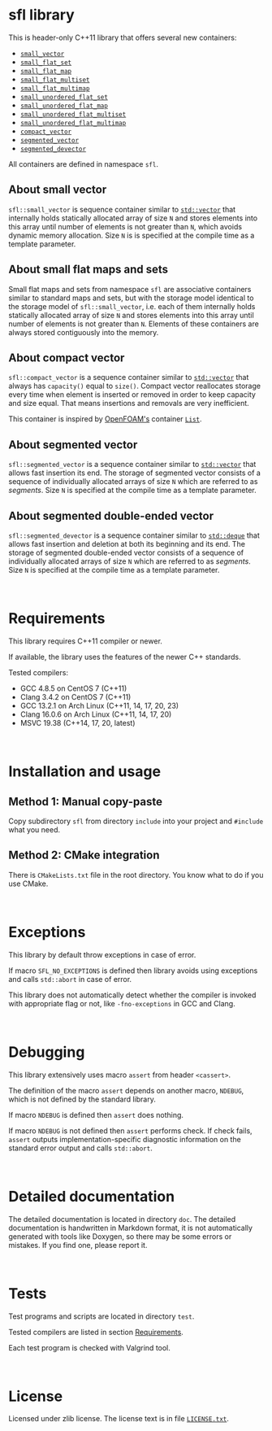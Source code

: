 # sfl library

This is header-only C++11 library that offers several new containers:

  * [`small_vector`](doc/small_vector.md)
  * [`small_flat_set`](doc/small_flat_set.md)
  * [`small_flat_map`](doc/small_flat_map.md)
  * [`small_flat_multiset`](doc/small_flat_multiset.md)
  * [`small_flat_multimap`](doc/small_flat_multimap.md)
  * [`small_unordered_flat_set`](doc/small_unordered_flat_set.md)
  * [`small_unordered_flat_map`](doc/small_unordered_flat_map.md)
  * [`small_unordered_flat_multiset`](doc/small_unordered_flat_multiset.md)
  * [`small_unordered_flat_multimap`](doc/small_unordered_flat_multimap.md)
  * [`compact_vector`](doc/compact_vector.md)
  * [`segmented_vector`](doc/segmented_vector.md)
  * [`segmented_devector`](doc/segmented_devector.md)

All containers are defined in namespace `sfl`.

## About small vector

`sfl::small_vector` is sequence container similar to [`std::vector`](https://en.cppreference.com/w/cpp/container/vector) that internally holds statically allocated array of size `N` and stores elements into this array until number of elements is not greater than `N`, which avoids dynamic memory allocation. Size `N` is is specified at the compile time as a template parameter.

## About small flat maps and sets

Small flat maps and sets from namespace `sfl` are associative containers similar to standard maps and sets, but with the storage model identical to the storage model of `sfl::small_vector`, i.e. each of them internally holds statically allocated array of size `N` and stores elements into this array until number of elements is not greater than `N`. Elements of these containers are always stored contiguously into the memory.

## About compact vector

`sfl::compact_vector` is a sequence container similar to [`std::vector`](https://en.cppreference.com/w/cpp/container/vector) that always has `capacity()` equal to `size()`. Compact vector reallocates storage every time when element is inserted or removed in order to keep capacity and size equal. That means insertions and removals are very inefficient.

This container is inspired by [OpenFOAM's](https://openfoam.org/) container [`List`](https://github.com/OpenFOAM/OpenFOAM-dev/blob/master/src/OpenFOAM/containers/Lists/List/List.H).

## About segmented vector

`sfl::segmented_vector` is a sequence container similar to [`std::vector`](https://en.cppreference.com/w/cpp/container/vector) that allows fast insertion its end. The storage of segmented vector consists of a sequence of individually allocated arrays of size `N` which are referred to as *segments*. Size `N` is specified at the compile time as a template parameter.

## About segmented double-ended vector

`sfl::segmented_devector` is a sequence container similar to [`std::deque`](https://en.cppreference.com/w/cpp/container/deque) that allows fast insertion and deletion at both its beginning and its end. The storage of segmented double-ended vector consists of a sequence of individually allocated arrays of size `N` which are referred to as *segments*. Size `N` is specified at the compile time as a template parameter.

<br>

# Requirements

This library requires C++11 compiler or newer.

If available, the library uses the features of the newer C++ standards.

Tested compilers:
* GCC 4.8.5 on CentOS 7 (C++11)
* Clang 3.4.2 on CentOS 7 (C++11)
* GCC 13.2.1 on Arch Linux (C++11, 14, 17, 20, 23)
* Clang 16.0.6 on Arch Linux (C++11, 14, 17, 20)
* MSVC 19.38 (C++14, 17, 20, latest)

<br>

# Installation and usage

## Method 1: Manual copy-paste

Copy subdirectory `sfl` from directory `include` into your project and `#include` what you need.

## Method 2: CMake integration

There is `CMakeLists.txt` file in the root directory. You know what to do if you use CMake.

<br>

# Exceptions

This library by default throw exceptions in case of error.

If macro `SFL_NO_EXCEPTIONS` is defined then library avoids using exceptions and calls `std::abort` in case of error.

This library does not automatically detect whether the compiler is invoked with appropriate flag or not, like `-fno-exceptions` in GCC and Clang.

<br>

# Debugging

This library extensively uses macro `assert` from header `<cassert>`.

The definition of the macro `assert` depends on another macro, `NDEBUG`, which is not defined by the standard library.

If macro `NDEBUG` is defined then `assert` does nothing.

If macro `NDEBUG` is not defined then `assert` performs check. If check fails, `assert` outputs implementation-specific diagnostic information on the standard error output and calls `std::abort`.

<br>

# Detailed documentation

The detailed documentation is located in directory `doc`. The detailed documentation is handwritten in Markdown format, it is not automatically generated with tools like Doxygen, so there may be some errors or mistakes. If you find one, please report it.

<br>

# Tests

Test programs and scripts are located in directory `test`.

Tested compilers are listed in section [Requirements](#requirements).

Each test program is checked with Valgrind tool.

<br>

# License

Licensed under zlib license. The license text is in file [`LICENSE.txt`](LICENSE.txt).
